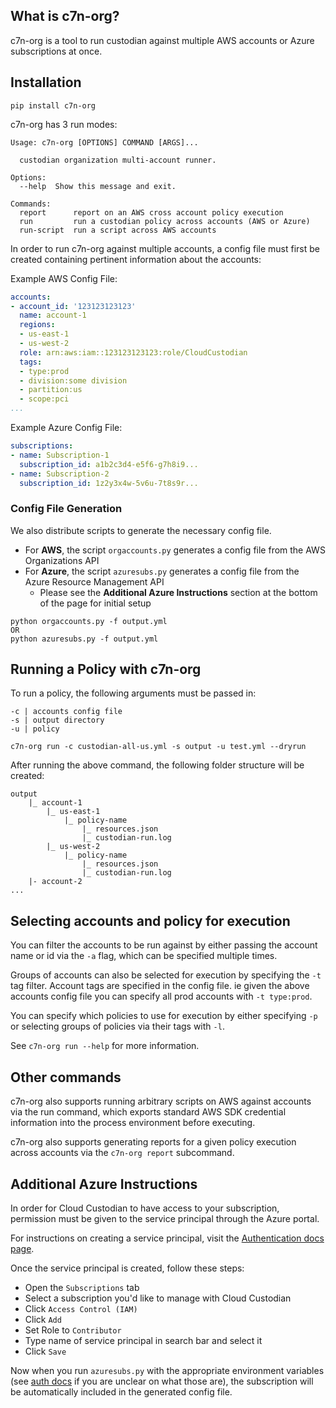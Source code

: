 ## What is c7n-org?

c7n-org is a tool to run custodian against multiple AWS accounts or Azure subscriptions at once.

## Installation

```shell
pip install c7n-org
```

c7n-org has 3 run modes:

```shell
Usage: c7n-org [OPTIONS] COMMAND [ARGS]...

  custodian organization multi-account runner.

Options:
  --help  Show this message and exit.

Commands:
  report      report on an AWS cross account policy execution
  run         run a custodian policy across accounts (AWS or Azure)
  run-script  run a script across AWS accounts
```

In order to run c7n-org against multiple accounts, a config file must first be created containing pertinent information about the accounts:


Example AWS Config File:

```yaml
accounts:
- account_id: '123123123123'
  name: account-1
  regions:
  - us-east-1
  - us-west-2
  role: arn:aws:iam::123123123123:role/CloudCustodian
  tags:
  - type:prod
  - division:some division
  - partition:us
  - scope:pci
...
```

Example Azure Config File:

```yaml
subscriptions:
- name: Subscription-1
  subscription_id: a1b2c3d4-e5f6-g7h8i9...
- name: Subscription-2
  subscription_id: 1z2y3x4w-5v6u-7t8s9r...
```

### Config File Generation

We also distribute scripts to generate the necessary config file.

- For **AWS**, the script `orgaccounts.py` generates a config file from the AWS Organizations API
- For **Azure**, the script `azuresubs.py` generates a config file from the Azure Resource Management API
    - Please see the **Additional Azure Instructions** section at the bottom of the page for initial setup
    
```shell
python orgaccounts.py -f output.yml
OR
python azuresubs.py -f output.yml
```

## Running a Policy with c7n-org

To run a policy, the following arguments must be passed in:

```shell
-c | accounts config file
-s | output directory
-u | policy
```


```shell
c7n-org run -c custodian-all-us.yml -s output -u test.yml --dryrun
```

After running the above command, the following folder structure will be created:

```
output
    |_ account-1
        |_ us-east-1
            |_ policy-name
                |_ resources.json
                |_ custodian-run.log
        |_ us-west-2
            |_ policy-name
                |_ resources.json
                |_ custodian-run.log
    |- account-2
...
```

## Selecting accounts and policy for execution

You can filter the accounts to be run against by either passing the account name or id
via the `-a` flag, which can be specified multiple times.

Groups of accounts can also be selected for execution by specifying the `-t` tag filter.
Account tags are specified in the config file. ie given the above accounts config file
you can specify all prod accounts with `-t type:prod`.

You can specify which policies to use for execution by either specifying `-p` or selecting
groups of policies via their tags with `-l`.


See `c7n-org run --help` for more information.

## Other commands

c7n-org also supports running arbitrary scripts on AWS against accounts via the run command, which
exports standard AWS SDK credential information into the process environment before executing.

c7n-org also supports generating reports for a given policy execution across accounts via
the `c7n-org report` subcommand.

## Additional Azure Instructions

In order for Cloud Custodian to have access to your subscription, permission must be 
given to the service principal through the Azure portal. 

For instructions on creating a service principal, visit the 
[Authentication docs page](http://capitalone.github.io/cloud-custodian/docs/azure/authentication.html).

Once the service principal is created, follow these steps:

- Open the `Subscriptions` tab
- Select a subscription you'd like to manage with Cloud Custodian
- Click `Access Control (IAM)`
- Click `Add`
- Set Role to `Contributor`
- Type name of service principal in search bar and select it
- Click `Save`

Now when you run `azuresubs.py` with the appropriate environment variables 
(see [auth docs](http://capitalone.github.io/cloud-custodian/docs/azure/authentication.html) 
if you are unclear on what those are), the subscription will be automatically included in the generated
config file.
